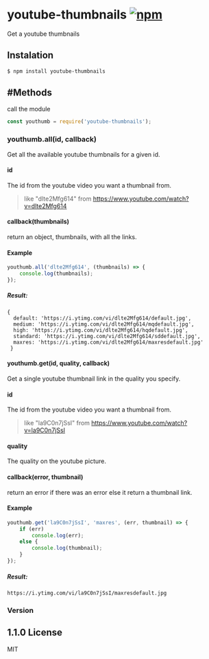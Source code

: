 # youtube-thumbnails [![npm](https://img.shields.io/npm/dt/youtube-thumbnails.svg?style=flat-square)](https://www.npmjs.com/package/youtube-thumbnails)
Get a youtube thumbnails
## Instalation
```sh
$ npm install youtube-thumbnails
```
#Methods
---
call the module
```javascript
const youthumb = require('youtube-thumbnails');
```
### youthumb.all(id, callback)
Get all the available youtube thumbnails for a given id.
#### id
The id from the youtube video you want a thumbnail from.
>like "dlte2Mfg614" from https://www.youtube.com/watch?v=dlte2Mfg614

#### callback(thumbnails)
return an object, thumbnails, with all the links.
#### Example
```javascript
youthumb.all('dlte2Mfg614', (thumbnails) => {
    console.log(thumbnails);
});
```
##### Result:
```
{
  default: 'https://i.ytimg.com/vi/dlte2Mfg614/default.jpg',
  medium: 'https://i.ytimg.com/vi/dlte2Mfg614/mqdefault.jpg',
  high: 'https://i.ytimg.com/vi/dlte2Mfg614/hqdefault.jpg',
  standard: 'https://i.ytimg.com/vi/dlte2Mfg614/sddefault.jpg',
  maxres: 'https://i.ytimg.com/vi/dlte2Mfg614/maxresdefault.jpg'
 }
```
#### youthumb.get(id, quality, callback)
Get a single youtube thumbnail link in the quality you specify.
#### id
The id from the youtube video you want a thumbnail from.
>like "la9C0n7jSsI" from https://www.youtube.com/watch?v=la9C0n7jSsI

#### quality
The quality on the youtube picture.

#### callback(error, thumbnail)
return an error if there was an error else it return a thumbnail link.

#### Example
```javascript
youthumb.get('la9C0n7jSsI', 'maxres', (err, thumbnail) => {
    if (err)
        console.log(err);
    else {
        console.log(thumbnail);
    }
});
```
##### Result:
```
https://i.ytimg.com/vi/la9C0n7jSsI/maxresdefault.jpg
```
### Version
1.1.0
License
----

MIT

